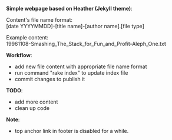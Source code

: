 **Simple webpage based on Heather (Jekyll theme)**:

Content's file name format:  
[date YYYYMMDD]-[title name]-[author name].[file type]

Example content:  
19961108-Smashing_The_Stack_for_Fun_and_Profit-Aleph_One.txt

**Workflow**:
- add new file content with appropriate file name format
- run command "rake index" to update index file
- commit changes to publish it

**TODO**:
* add more content
* clean up code

**Note**:
- top anchor link in footer is disabled for a while.

